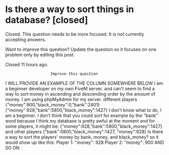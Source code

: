 
# Is there a way to sort things in database? [closed]







Closed. This question needs to be more focused. It is not currently accepting answers.
                        
                    










Want to improve this question? Update the question so it focuses on one problem only by editing this post.


Closed 11 hours ago.







                        Improve this question
                    



I WILL PROVIDE AN EXAMPLE OF THE COLUMN SOMEWHERE BELOW
I am a beginner developer on my own FiveM server. and can't seem to find a way to sort money in ascending and descending order by the amount of money. I am using phpMyAdmin for my server.
different players
{"money":900,"black_money":0,"bank":2401}
{"money":928,"bank":5800,"black_money":1427}
I don't know what to do, I am a beginner.
I don't think that you could sort for example by the "bank" word because I think my database is pretty awful at the moment and for some players, it might be:
{"money":928,"bank":5800,"black_money":1427}
and other players
{"bank":5800,"black_money":1427, "money":928}
Is there a way to sort the players' money by bank, money, and black_money? so it would show up like this:
Player 1: "money": 928
Player 2: "money": 900
AND SO ON

        
